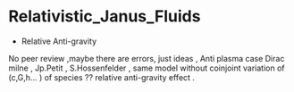 # Relativistic_Janus_Fluids
- Relative Anti-gravity


No peer review ,maybe there are errors, just ideas , Anti plasma case Dirac milne , Jp.Petit , S.Hossenfelder , same model without coinjoint variation of (c,G,h... ) of species ?? relative anti-gravity effect .
